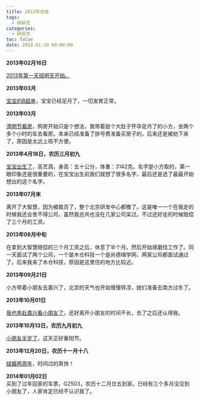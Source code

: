 ```yaml
---
title: 2013年总结
tags:
  - 碎碎念
categories:
  - 碎碎念
toc: false
date: 2014-01-10 00:00:00
---
```


**2013年02月16日**  

[2013年第一天班明天开始。][2013]


**2013年03月**

[宝宝的B超单][B]，宝宝已经足月了，一切发育正常。

**2013年03月**

[清明节看房][Link 1]，购房开始只是个想法，我带着挺个大肚子怀孕足月了的小方，坐两个多个小时的车去看房。本来已经准备了排号费准备买房子的，后来还是被劝下来了，原因是太远上班不方便。

**2013年4月18日，农历三月初九**

[宝宝出生了][Link 2]，高艺涵，身高：五十公分，体重：3142克。名字是小方取的，第一眼印象还是很重要的，在宝宝出生前我们就想了很多名字，最后还是选了最最开始想出的这个名字。

  


**2013年07月末**

离开了大智慧，因为被裁员了，整个北京研发中心都撤了。这是唯一一个在我走的时候我还会舍不得公司，虽然我总共也没在几家公司呆过。不过还好走的时候赔偿了三个月的工资。

  


**2013年08月中旬**

在拿到大智慧赔偿的三个月工资之后，休息了半个月。然后开始琢磨找工作了。同一天面试了两个公司，一个是木仓科技一个是尚德嗨学网，两家公司都面试通过了。后来我来了木仓科技，原因是这里住的地方比较近。

  


**2013年09月21日**

小方带着小朋友去嘉兴了，北京的天气也开始慢慢转凉，她们准备去南方过冬了。

  


**2013年10月01日**

[我也奔赴嘉兴看小朋友了][Link 3]，还好离开小朋友的时间不长，去了之后还认得我。

  


**2013年10月13日，农历九月初九**

[小朋友半岁了][Link 4]，这天正好重阳节。

  


**2013年12月20日，农历十一月十八**

[结婚两周年][Link 5]，时间过的真快！

  


**2014年01月02日**  
买到了过年回家的车票，G2503，农历十二月廿五到家。已经有三个多月没见到小朋友了，人家肯定已经不认识我了。

  



[2013]: http://www.mspring.org/post/298.html
[B]: http://www.mspring.org/post/334.html
[Link 1]: http://www.mspring.org/post/336.html
[Link 2]: http://www.mspring.org/post/339.html
[Link 3]: http://www.mspring.org/post/528.html
[Link 4]: http://www.mspring.org/post/532.html
[Link 5]: http://www.mspring.org/post/552.html